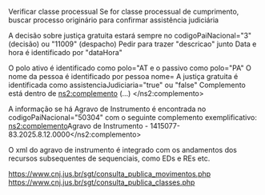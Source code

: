 Verificar classe processual
    Se for classe processual de cumprimento, buscar processo originário para confirmar assistência judiciária

A decisão sobre justiça gratuita estará sempre no codigoPaiNacional="3" (decisão) ou "11009" (despacho)
    Pedir para trazer "descricao" junto
    Data e hora é identificado por "dataHora"

O polo ativo é identificado como polo="AT e o passivo como polo="PA"
O nome da pessoa é identificado por pessoa nome=
A justiça gratuita é identificada como assistenciaJudiciaria="true" ou "false"
Complemento está dentro de <ns2:complemento> (...) </ns2:complemento>


A informação se há Agravo de Instrumento é encontrada no codigoPaiNacional="50304" com o seguinte complemento exemplificativo: 
<ns2:complemento>Agravo de Instrumento - 1415077-83.2025.8.12.0000</ns2:complemento>

O xml do agravo de instrumento é integrado com os andamentos dos recursos subsequentes de sequenciais, como EDs e REs etc. 

https://www.cnj.jus.br/sgt/consulta_publica_movimentos.php
https://www.cnj.jus.br/sgt/consulta_publica_classes.php